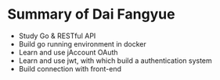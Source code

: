 # Summary of Dai Fangyue

- Study Go & RESTful API
- Build go running environment in docker
- Learn and use jAccount OAuth
- Learn and use jwt, with which build a authentication system
- Build connection with front-end